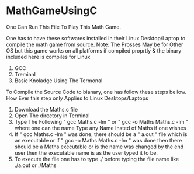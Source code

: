 # MathGameUsingC
One Can Run This File To Play This Math Game.

One has to have these softwares installed in their Linux Desktop/Laptop to compile the math game from source.
Note: The Prosses May be for Other OS but this game works on all platforms if compiled proprtly & the binary included here is compiles for Linux
  1) GCC
  2) Tremianl
  3) Basic Knoladge Using The Termonal

To Compile the Source Code to bianary, one has follow these steps bellow. How Ever this step only Applies to Linux Desktops/Laptops
  1) Download the Maths.c file
  2) Open The directory in Terminal
  3) Type The Following " gcc Maths.c -lm " or " gcc -o Maths Maths.c -lm " where one can the name Type any Name Insted of Maths if one wishes
  4) If " gcc Maths.c -lm " was done, there should be a " a.out " file which is an executable or if " gcc -o Maths Maths.c -lm " was done then there should be a Maths executable or is the name was changed by the end user then the executable name is as the user typed it to be.
  5) To execute the file one has to type ./ before typing the file name like ./a.out or ./Maths
